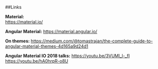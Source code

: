 ##Links

**Material:**	
https://material.io/

**Angular Material:**
https://material.angular.io/

**On themes:**
https://medium.com/@tomastrajan/the-complete-guide-to-angular-material-themes-4d165a9d24d1

**Angular Material IO 2018 talks:**
https://youtu.be/3VUMl_l-_fI
https://youtu.be/hA0hrpR-o8U
